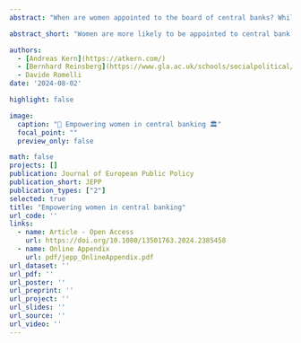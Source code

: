 ```yaml
---
abstract: "When are women appointed to the board of central banks? While progressive societal gender norms may facilitate women's ascension to leadership positions, recent research indicates that women are more likely to assume leadership positions during crisis periods. Because of the widely documented 'male dominance' in the policy domain of central banking, analyzing changes in women's descriptive representation on central bank boards provides a unique laboratory to study the role of women in economic policymaking. Building on previous literature on women's political leadership, we argue that sovereign debt crises are powerful catalysts for lifting women into leadership positions. We hypothesize that appointing women to central bank leadership positions during sovereign financial distress signals a policy change to bolster monetary policy credibility. Using data covering 90 countries from 2000 to 2017, we show that women are more likely to be appointed to central bank leadership positions during a sovereign debt crisis. A sovereign debt crisis increases the likelihood of women’s appointments to a central bank board by 21.1 percent. To mitigate concerns that our results are spurious, we implement a battery of robustness checks. Our study suggests that women's empowerment can be beneficial in restoring monetary policy credibility during sovereign financial distress."

abstract_short: "Women are more likely to be appointed to central bank boards during sovereign debt crises, with a 21.1% increase in likelihood. This trend suggests that appointing women to leadership roles in central banks may be seen as a strategy to restore monetary policy credibility during financial distress."

authors:
  - [Andreas Kern](https://atkern.com/)
  - [Bernhard Reinsberg](https://www.gla.ac.uk/schools/socialpolitical/staff/bernhardreinsberg/)
  - Davide Romelli
date: '2024-08-02'

highlight: false

image:
  caption: "👩 Empowering women in central banking 🏛️"
  focal_point: ""
  preview_only: false

math: false
projects: []
publication: Journal of European Public Policy 
publication_short: JEPP
publication_types: ["2"]
selected: true
title: "Empowering women in central banking"
url_code: ''
links:
  - name: Article - Open Access
    url: https://doi.org/10.1080/13501763.2024.2385458
  - name: Online Appendix
    url: pdf/jepp_OnlineAppendix.pdf
url_dataset: ''
url_pdf: ''
url_poster: ''
url_preprint: ''
url_project: ''
url_slides: ''
url_source: ''
url_video: ''
---
```

